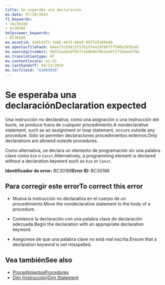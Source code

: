 ```yaml
---
title: Se esperaba una declaración
ms.date: 07/20/2015
f1_keywords:
- vbc30188
- bc30188
helpviewer_keywords:
- BC30188
ms.assetid: da6b1df3-fe6b-4415-88e6-0977e5189e0b
ms.openlocfilehash: 64ee75c93615f57b15fea29f06fff500a395ba0c
ms.sourcegitcommit: 9b552addadfb57fab0b9e7852ed4f1f1b8a42f8e
ms.translationtype: HT
ms.contentlocale: es-ES
ms.lasthandoff: 04/23/2019
ms.locfileid: "61803836"
---
```

# <a name="declaration-expected"></a><span data-ttu-id="f0217-102">Se esperaba una declaración</span><span class="sxs-lookup"><span data-stu-id="f0217-102">Declaration expected</span></span>
<span data-ttu-id="f0217-103">Una instrucción no declarativa, como una asignación o una instrucción del bucle, se produce fuera de cualquier procedimiento.</span><span class="sxs-lookup"><span data-stu-id="f0217-103">A nondeclarative statement, such as an assignment or loop statement, occurs outside any procedure.</span></span> <span data-ttu-id="f0217-104">Sólo se permiten declaraciones procedimientos externos.</span><span class="sxs-lookup"><span data-stu-id="f0217-104">Only declarations are allowed outside procedures.</span></span>  
  
 <span data-ttu-id="f0217-105">Como alternativa, se declara un elemento de programación sin una palabra clave como `Dim` o `Const`.</span><span class="sxs-lookup"><span data-stu-id="f0217-105">Alternatively, a programming element is declared without a declaration keyword such as `Dim` or `Const`.</span></span>  
  
 <span data-ttu-id="f0217-106">**Identificador de error:** BC30188</span><span class="sxs-lookup"><span data-stu-id="f0217-106">**Error ID:** BC30188</span></span>  
  
## <a name="to-correct-this-error"></a><span data-ttu-id="f0217-107">Para corregir este error</span><span class="sxs-lookup"><span data-stu-id="f0217-107">To correct this error</span></span>  
  
- <span data-ttu-id="f0217-108">Mueva la instrucción no declarativa en el cuerpo de un procedimiento.</span><span class="sxs-lookup"><span data-stu-id="f0217-108">Move the nondeclarative statement to the body of a procedure.</span></span>  
  
- <span data-ttu-id="f0217-109">Comience la declaración con una palabra clave de declaración adecuada.</span><span class="sxs-lookup"><span data-stu-id="f0217-109">Begin the declaration with an appropriate declaration keyword.</span></span>  
  
- <span data-ttu-id="f0217-110">Asegúrese de que una palabra clave no está mal escrita.</span><span class="sxs-lookup"><span data-stu-id="f0217-110">Ensure that a declaration keyword is not misspelled.</span></span>  
  
## <a name="see-also"></a><span data-ttu-id="f0217-111">Vea también</span><span class="sxs-lookup"><span data-stu-id="f0217-111">See also</span></span>

- [<span data-ttu-id="f0217-112">Procedimientos</span><span class="sxs-lookup"><span data-stu-id="f0217-112">Procedures</span></span>](../../../visual-basic/programming-guide/language-features/procedures/index.md)
- [<span data-ttu-id="f0217-113">Dim (instrucción)</span><span class="sxs-lookup"><span data-stu-id="f0217-113">Dim Statement</span></span>](../../../visual-basic/language-reference/statements/dim-statement.md)
